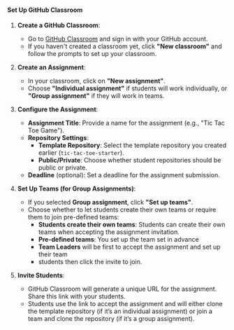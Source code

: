 #### **Set Up GitHub Classroom**

1. **Create a GitHub Classroom**:

   - Go to [GitHub Classroom](https://classroom.github.com/) and sign in with your GitHub account.
   - If you haven't created a classroom yet, click **"New classroom"** and follow the prompts to set up your classroom.

2. **Create an Assignment**:

   - In your classroom, click on **"New assignment"**.
   - Choose **"Individual assignment"** if students will work individually, or **"Group assignment"** if they will work in teams.

3. **Configure the Assignment**:

   - **Assignment Title**: Provide a name for the assignment (e.g., "Tic Tac Toe Game").
   - **Repository Settings**:
     - **Template Repository**: Select the template repository you created earlier (`tic-tac-toe-starter`).
     - **Public/Private**: Choose whether student repositories should be public or private.
   - **Deadline** (optional): Set a deadline for the assignment submission.

4. **Set Up Teams (for Group Assignments)**:

   - If you selected **Group assignment**, click **"Set up teams"**.
   - Choose whether to let students create their own teams or require them to join pre-defined teams:
     - **Students create their own teams**: Students can create their own teams when accepting the assignment invitation.
     - **Pre-defined teams**: You set up the team set in advance
     - **Team Leaders** will be first to accept the assignment and set up their team
     - students then click the invite to join.

5. **Invite Students**:
   - GitHub Classroom will generate a unique URL for the assignment. Share this link with your students.
   - Students use the link to accept the assignment and will either clone the template repository (if it’s an individual assignment) or join a team and clone the repository (if it’s a group assignment).
